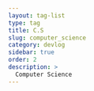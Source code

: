 ```yaml
---
layout: tag-list
type: tag
title: C.S
slug: computer_science
category: devlog
sidebar: true
order: 2
description: >
  Computer Science
---
```

